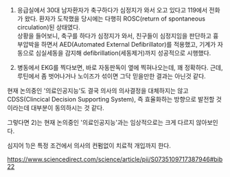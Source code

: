 

1) 응급실에서 30대 남자환자가 축구하다가 심정지가 와서 오고 있다고 119에서 전화가 왔다. 환자가 도착했을 당시에는 다행히 ROSC(return of spontaneous circulation)된 상태였다.  
상황을 들어보니, 축구를 하다가 심정지가 와서, 친구들이 심정지임을 판단하고 흉부압박을 하면서 AED(Automated External Defibrillator)를 적용했고, 기계가 자동으로 심실세동을 감지해 defibrillation(세동제거)까지 성공적으로 시행했다. 
  
2) 병동에서 EKG를 찍다보면, 바로 자동판독이 옆에 찍혀나오는데, 꽤 정확하다. 근데, 루틴에서 좀 벗어나거나 노이즈가 섞이면 그닥 믿을만한 결과는 아닌것 같다.

현재 논의중인 '의료인공지능'도 결국 의사의 의사결정을 대체하지는 않고 CDSS(Clincical Decision Supporting System), 즉 효율화하는 방향으로 발전할 것이라는데 대부분이 동의하시는 것 같다.  
  
그렇다면 2)는 현재 논의중인 '의료인공지능'과는 임상적으로는 크게 다르지 않아보인다.  

심지어 1)은 특정 조건에서 의사의 컨펌없이 치료적 개입까지 한다.  

https://www.sciencedirect.com/science/article/pii/S0735109717387946#bib22
  
